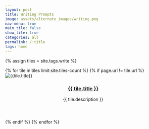 ```yaml
---
layout: post
title: Writing Prompts
image: assets/alternate_images/writing.png
nav-menu: true
main_tile: false
show_tile: true
categories: all
permalink: /:title
tags: home
---
```


{% assign tiles = site.tags.write %}
<section id="one" class="tiles">
  {% for tile in tiles limit:site.tiles-count %}
  {% if page.url != tile.url %}
    <article>
      <span class="image">
        <img src="{{ tile.image }}" alt="{{tile.title}}" />
        <!-- assets/images/HK_Sisters_of_Battle_01.png -->
      </span>
      <header class="major">
        <h3><a href="{{ tile.url  | relative_url }}" class="link">{{ tile.title }}</a></h3>
        <p>{{ tile.description }}</p>
      </header>
    </article>
  {% endif %}
  {% endfor %}
</section>
